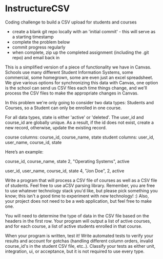 # InstructureCSV
Coding challenge to build a CSV upload for students and courses

- create a blank git repo locally with an 'initial commit' - this will serve as a starting timestamp
- complete the problem below
- commit progress regularly
- when complete, zip up the completed assignment (including the .git repo) and email back in

This is a simplified version of a piece of functionality we have in Canvas. Schools use many different Student Information Systems, some commercial, some homegrown, some are even just an excel spreadsheet. We give various options for synchronizing this data with Canvas, one option is the school can send us CSV files each time things change, and we'll process the CSV files to make the appropriate changes in Canvas.

In this problem we're only going to consider two data types: Students and Courses, so a Student can only be enrolled in one course.

For all data types, state is either 'active' or 'deleted'. The user_id and course_id are globally unique. As a result, if the id does not exist, create a new record, otherwise, update the existing record. 

course columns:     course_id, course_name, state
student columns:    user_id,   user_name, course_id, state

Here’s an example: 

course_id, course_name, state
2, "Operating Systems", active

user_id, user_name, course_id, state
4, "Jon Doe", 2, active

Write a program that will process a CSV file of courses as well as a CSV file of students. Feel free to use aCSV parsing library. Remember, you are free to use whatever technology stack you'd like, but please pick something you know; this isn't a good time to experiment with new technology! :) Also, your project does not need to be a web application, but feel free to make one.

You will need to determine the type of data in the CSV file based on the headers in the first row. Your program will output a list of active courses, and for each course, a list of active students enrolled in that course.

When your program is written, test it! Write automated tests to verify your results and account for gotchas (handling different column orders, invalid course_id's in the student CSV file, etc..). Classify your tests as either unit, integration, ui, or acceptance, but it is not required to use every type.
